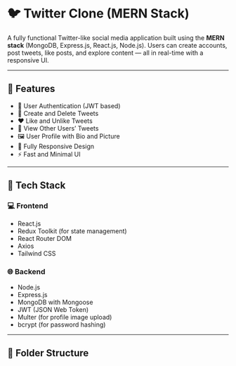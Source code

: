 # 🐦 Twitter Clone (MERN Stack)

A fully functional Twitter-like social media application built using the **MERN stack** (MongoDB, Express.js, React.js, Node.js). Users can create accounts, post tweets, like posts, and explore content — all in real-time with a responsive UI.

---

## 🚀 Features

- 🔐 User Authentication (JWT based)
- 📝 Create and Delete Tweets
- ❤️ Like and Unlike Tweets
- 👤 View Other Users’ Tweets
- 🖼️ User Profile with Bio and Picture
- 📱 Fully Responsive Design
- ⚡ Fast and Minimal UI

---

## 🧰 Tech Stack

### 💻 Frontend
- React.js
- Redux Toolkit (for state management)
- React Router DOM
- Axios
- Tailwind CSS

### 🌐 Backend
- Node.js
- Express.js
- MongoDB with Mongoose
- JWT (JSON Web Token)
- Multer (for profile image upload)
- bcrypt (for password hashing)

---

## 📂 Folder Structure

